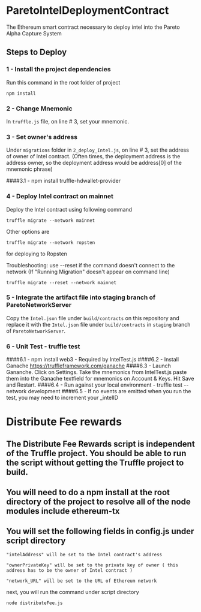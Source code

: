 # ParetoIntelDeploymentContract
The Ethereum smart contract necessary to deploy intel into the Pareto Alpha Capture System

## Steps to Deploy

### 1 - Install the project dependencies
Run this command in the root folder of project
```
npm install
```
### 2 - Change Mnemonic
In `truffle.js` file, on line # 3, set your mnemonic.

### 3 - Set owner's address
Under `migrations` folder in `2_deploy_Intel.js`, on line # 3, set the address of owner of Intel contract. (Often times, the deployment address is the address owner, so the deployment address would be address[0] of the mnemonic phrase)


####3.1 - npm install truffle-hdwallet-provider

### 4 - Deploy Intel contract on mainnet
Deploy the Intel contract using following command
```
truffle migrate --network mainnet
```

Other options are
```
truffle migrate --network ropsten
```
for deploying to Ropsten

Troubleshooting: use --reset if the command doesn't connect to the network (If "Running Migration" doesn't appear on command line)
```
truffle migrate --reset --network mainnet
```

### 5 - Integrate the artifact file into staging branch of ParetoNetworkServer
Copy the `Intel.json` file under `build/contracts` on this repository and replace it with the `Intel.json` file under `build/contracts` in `staging` branch of `ParetoNetworkServer`.

### 6 - Unit Test - truffle test
####6.1 - npm install web3 - Required by IntelTest.js
####6.2 - Install Ganache https://truffleframework.com/ganache
####6.3 - Launch Gananche. Click on Settings. Take the mnemonics from IntelTest.js paste them into the Ganache textfield for mnemonics on Account & Keys. Hit Save and Restart.
####6.4 - Run against your local environment - truffle test --network development
####6.5 - If no events are emitted when you run the test, you may need to increment your _intelID


# Distribute Fee rewards
## The Distribute Fee Rewards script is independent of the Truffle project. You should be able to run the script without getting the Truffle project to build.
## You will need to do a npm install at the root directory of the project to resolve all of the node modules include ethereum-tx
## You will set the following fields in config.js under script directory
```
"intelAddress" will be set to the Intel contract's address
```
```
"ownerPrivateKey" will be set to the private key of owner ( this address has to be the owner of Intel contract )
```
```
"network_URL" will be set to the URL of Ethereum network
```
next, you will run the command under script directory

```
node distributeFee.js
```
